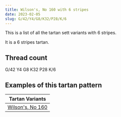 ```yaml
---
title: Wilson's, No 160 with 6 stripes
date: 2023-02-05
slug: G/42/Y4/G8/K32/P28/K/6
---
```

This is a list of all the tartan sett variants with 6 stripes.

It is a 6 stripes tartan.


## Thread count
G/42 Y4 G8 K32 P28 K/6

## Examples of this tartan pattern

| Tartan Variants |
|---------------|
| [Wilson's, No 160](/variants/g/42/y4/g8/k32/p28/k/6-g008000-k000000-p800080-yf0c000)||
